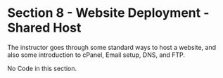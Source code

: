 # Section 8 - Website Deployment - Shared Host

The instructor goes through some standard ways to host a website, and also some introduction to cPanel, Email setup, DNS, and FTP.

No Code in this section.
